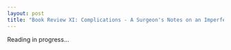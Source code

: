 ```yaml
---
layout: post
title: "Book Review XI: Complications - A Surgeon's Notes on an Imperfect Science by Atul Gawande"
---
```


Reading in progress...

